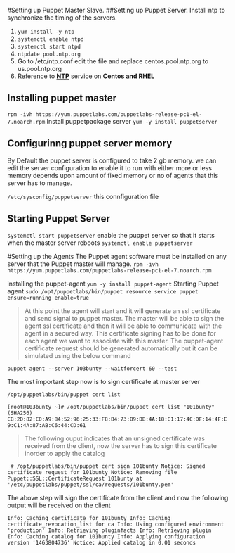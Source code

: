 #Setting up Puppet Master Slave.
##Setting up Puppet Server. 
Install ntp to synchronize the timing of the servers. 

1. `yum install -y ntp`
2. `systemctl enable ntpd`
3. `systemctl start ntpd`
2. `ntpdate pool.ntp.org`
3. Go to /etc/ntp.conf edit the file and replace centos.pool.ntp.org to us.pool.ntp.org
4. Reference to [**NTP**](https://www.certdepot.net/rhel7-set-ntp-service/) service on **Centos and RHEL**
 
## Installing puppet master
`rpm -ivh https://yum.puppetlabs.com/puppetlabs-release-pc1-el-7.noarch.rpm`
Install puppetpackage server
`yum -y install puppetserver`
## Configurinng puppet server memory
By Default the puppet server is configured to take 2 gb memory. we can edit the server configuration to enable it to run with either more or less memory depends upon amount of fixed memory or no of agents that this server has to manage. 

`/etc/sysconfig/puppetserver` this connfiguration file 

## Starting Puppet Server

`systemctl start puppetserver`
enable the puppet server so that it starts when the master server reboots
`systemctl enable puppetserver`

#Setting up the Agents
The Puppet agent software must be installed on any server that the Puppet master will manage.
`rpm -ivh https://yum.puppetlabs.com/puppetlabs-release-pc1-el-7.noarch.rpm`

installing the puppet-agent
`yum -y install puppet-agent`
Starting Puppet agent
`sudo /opt/puppetlabs/bin/puppet resource service puppet ensure=running enable=true`
>At this point the agent will start and it will generate an ssl certificate and send signal to puppet master. The master will be able to sign the agent ssl certificate and then it will be able to communicate with the agent in a secured way. This certificate signing has to be done for each agent we want to associate with this master. 
The puppet-agent certificate request should be generated automatically but it can be simulated using the below command

`puppet agent --server 103bunty --waitforcert 60 --test`

The most important step now is to sign certificate at master server

`/opt/puppetlabs/bin/puppet cert list`

`[root@103bunty ~]# /opt/puppetlabs/bin/puppet cert list
  "101bunty" (SHA256) CB:2D:82:C0:A9:84:52:96:25:33:F8:B4:73:B9:DB:4A:18:C1:17:4C:DF:14:4F:E9:C1:4A:87:AB:C6:44:CD:61`
 
 >The following ouput indicates that an unsigned certificate was received from the client, now the server has to sign this certificate inorder to apply the catalog
 
` # /opt/puppetlabs/bin/puppet cert sign 101bunty
Notice: Signed certificate request for 101bunty
Notice: Removing file Puppet::SSL::CertificateRequest 101bunty at '/etc/puppetlabs/puppet/ssl/ca/requests/101bunty.pem'`

The above step will sign the certificate from the client and now the following output will be received on the client

`Info: Caching certificate for 101bunty
Info: Caching certificate_revocation_list for ca
Info: Using configured environment 'production'
Info: Retrieving pluginfacts
Info: Retrieving plugin
Info: Caching catalog for 101bunty
Info: Applying configuration version '1463804736'
Notice: Applied catalog in 0.01 seconds`





